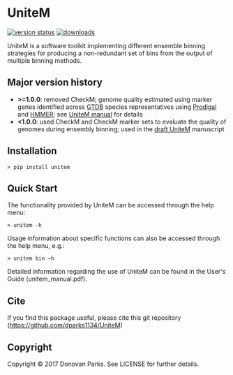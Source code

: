 # UniteM

[![version status](https://img.shields.io/pypi/v/unitem.svg)](https://pypi.python.org/pypi/unitem)
[![downloads](https://img.shields.io/pypi/dm/unitem.svg)](https://pypi.python.org/pypi/unitem)

UniteM is a software toolkit implementing different ensemble binning strategies for producing a non-redundant set of bins from the output of multiple binning methods.

## Major version history

- **>=1.0.0**: removed CheckM; genome quality estimated using marker genes identified across [GTDB](https://gtdb.ecogenomic.org/) species representatives using [Prodigal](https://github.com/hyattpd/Prodigal) and [HMMER](http://hmmer.org/); see [UniteM manual](https://github.com/dparks1134/UniteM/blob/master/unitem_manual.pdf) for details
- **<1.0.0**: used CheckM and CheckM marker sets to evaluate the quality of genomes during ensembly binning; used in the [draft UniteM](https://github.com/dparks1134/UniteM/blob/master/unitem_ms.draft.pdf) manuscript

## Installation

```
> pip install unitem
```

## Quick Start

The functionality provided by UniteM can be accessed through the help menu:
```
> unitem -h
```

Usage information about specific functions can also be accessed through the help menu, e.g.:
```
> unitem bin –h
```

Detailed information regarding the use of UniteM can be found in the User's Guide (unitem_manual.pdf).


## Cite

If you find this package useful, please cite this git repository (https://github.com/dparks1134/UniteM)


## Copyright

Copyright © 2017 Donovan Parks. See LICENSE for further details.
